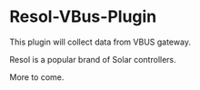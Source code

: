 # Resol-VBus-Plugin

This plugin will collect data from VBUS gateway.

Resol is a popular brand of Solar controllers.

More to come.